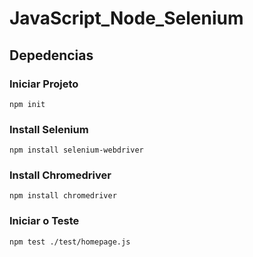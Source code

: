 # JavaScript_Node_Selenium

## Depedencias
### Iniciar Projeto
```
npm init
```

### Install Selenium
```
npm install selenium-webdriver
```

### Install Chromedriver
```
npm install chromedriver
```

### Iniciar o Teste
```
npm test ./test/homepage.js
```
